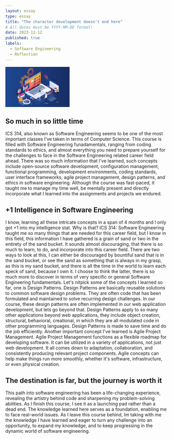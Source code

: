 ```yaml
---
layout: essay
type: essay
title: "The character development doesn't end here"
# All dates must be YYYY-MM-DD format!
date: 2023-12-12
published: true
labels:
  - Software Engineering
  - Reflection
---
```


<img width="200px" class="rounded float-start pe-4" src="../img/difficulty/swe.jpg">

## So much in so little time

ICS 314, also known as Software Engineering seems to be one of the most important classes I've taken in terms of Computer Science. This course is filled with Software Engineering funadamentals, ranging from coding standards to ethics, and almost everything you need to prepare yourself for the challenges to face in the Software Engineering related career field ahead. There was so much information that I've learned, such concepts include open-source software development, configuration management, functional programming, development environments, coding standards, user interface frameworks, agile project management, design patterns, and ethics in software engineering. Although the course was fast-paced, it taught me to manage my time well, be mentally present and directly incorporate what I learned into the assignments and projects we endured.

## +1 Intelligence in Software Engineering

I know, learning all these intricate concepts in a span of 4 months and I only got +1 into my intelligence stat. Why is that? ICS 314: Software Engineering taught me so many things that are needed for this career field, but I know in this field, this information I have gathered is a grain of sand or two in the entirety of the sand bucket. It sounds almost discouraging, that there is so much to learn, to do, and incorporate into this career field. There are two ways to look at this, I can either be discouraged by bountiful sand that is in the sand bucket, or see the sand as something that is always in my grasp, as this is my sand bucket, and there is all the time in the world to learn each speck of sand, because I own it. I choose to think the latter, there is so much more to discover in terms of very specific or general Software Engineering fundamentals. Let's nitpick some of the concepts I learned so far, one is Design Patterns. Design Patterns are basically reusable solutions to common software design problems. They are often code that has been formulated and maintained to solve recurring design challenges. In our course, these design patterns are often implemented in our web application development, but lets go beyond that. Design Patterns apply to so many other applications beyond web applications, they include object creation, structural, behavioral, creational, in which they are all modulated code in other programming languages. Design Patterns is made to save time and do the job efficiently. Another important concept I've learned is Agile Project Management. Agile Project Management functions as a flexible roadmap for developing software. It can be utilized in a variety of applications, not just web development. It all comes down to adaptation, collaboration, and consistently producing relevant project components. Agile concepts can help make things run more smoothly, whether it's software, infrastructure, or even physical creation.

## The destination is far, but the journey is worth it

This path into software engineering has been a life-changing experience, revealing the artistry behind code and sharpening my problem-solving abilities. As I finish this course, I see it as a launching pad rather than a dead end. The knowledge learned here serves as a foundation, enabling me to face real-world issues. As I leave this course behind, Im taking with me the knowledge I have learned and eager to turn any challenge into an opportunity, to expand my knowledge, and to keep progressing in the dynamic world of software engineering. 
